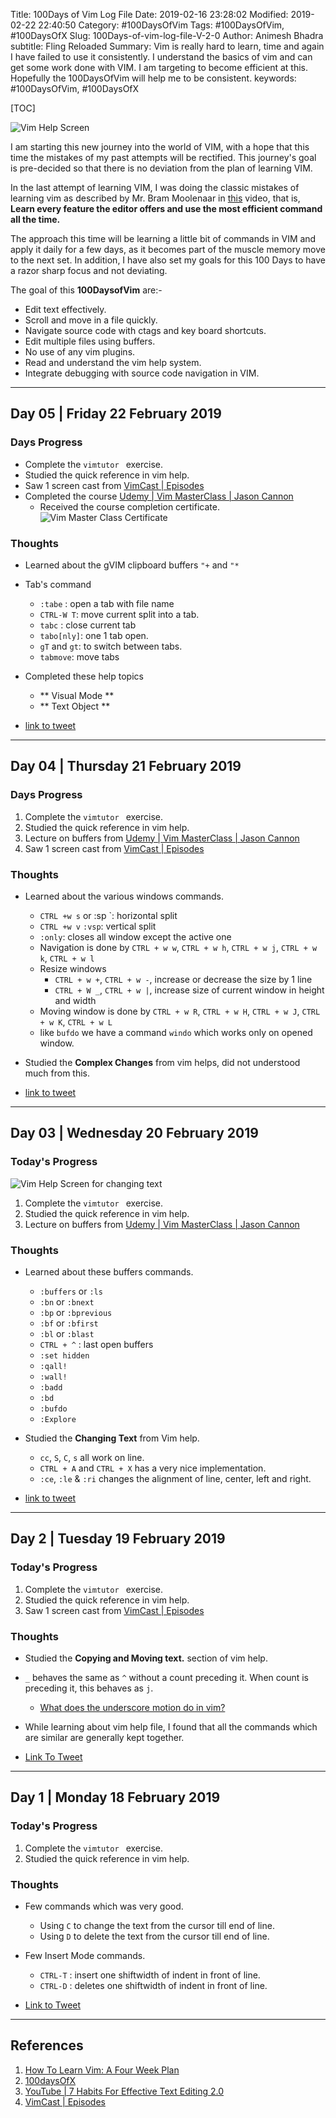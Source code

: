 Title: 100Days of Vim Log File
Date: 2019-02-16 23:28:02
Modified: 2019-02-22 22:40:50
Category: #100DaysOfVim
Tags: #100DaysOfVim, #100DaysOfX
Slug: 100Days-of-vim-log-file-V-2-0
Author: Animesh Bhadra
subtitle: Fling Reloaded
Summary: Vim is really hard to learn, time and again I have failed to use it consistently. I understand the basics of vim and can get some work done with VIM. I am targeting to become efficient at this. Hopefully the 100DaysOfVim will help me to be consistent.
keywords: #100DaysOfVim, #100DaysOfX

[TOC]

![Vim Help Screen ]({filename}../../../images/100DaysOfVim/vimHelp.png "Vim Help Screen")

I am starting this new journey into the world of VIM, with a hope that this time the mistakes of my past attempts will be rectified. This journey's goal is pre-decided so that there is no deviation from the plan of learning VIM. 

In the last attempt of learning VIM, I was doing the classic mistakes of learning vim as described by Mr. Bram Moolenaar in [this](https://www.youtube.com/watch?v=p6K4iIMlouI) video, that is, **Learn every feature the editor offers and use the most efficient command all the time.** 

The approach this time will be learning a little bit of commands in VIM and apply it daily for a few days, as it becomes part of the muscle memory move to the next set. In addition, I have also set my goals for this 100 Days to have a razor sharp focus and not deviating.

The goal of this **100DaysofVim** are:-

* Edit text effectively.
* Scroll and move in a file quickly.
* Navigate source code with ctags and key board shortcuts.
* Edit multiple files using buffers.
* No use of any vim plugins.
* Read and understand the vim help system.
* Integrate debugging with source code navigation in VIM.

---

## Day 05 | Friday 22 February 2019 ##

### Days Progress ###

* Complete the `vimtutor ` exercise.
* Studied the quick reference in vim help.
* Saw 1 screen cast from [VimCast | Episodes ](http://vimcasts.org/episodes/working-with-tabs/)
* Completed the course [Udemy | Vim MasterClass | Jason Cannon ](https://www.udemy.com/vim-commands-cheat-sheet/) 	
	- Received the course completion certificate.
![Vim Master Class Certificate ]({filename}../../../images/100DaysOfVim/vimMasterClass.jpg "Vim Master Class Certificate")


### Thoughts ###

* Learned about the gVIM clipboard buffers `"+` and `"*`
* Tab's command
	- `:tabe` : open a tab with file name
	- `CTRL-W T`: move current split into a tab.
	- `tabc` : close current tab
	- `tabo[nly]`: one 1 tab open.
	- `gT` and `gt`: to switch between tabs.
	- `tabmove`: move tabs
* Completed these help topics
	- ** Visual Mode **
	- ** Text Object **

* [link to tweet](link)	



---
## Day 04 | Thursday 21 February 2019 ##

### Days Progress ###

1. Complete the `vimtutor ` exercise.
2. Studied the quick reference in vim help.
3. Lecture on buffers from [Udemy | Vim MasterClass | Jason Cannon ](https://www.udemy.com/vim-commands-cheat-sheet/)
4. Saw 1 screen cast from [VimCast | Episodes ](http://vimcasts.org/episodes/working-with-windows/)


### Thoughts ###

* Learned about the various windows commands.
	- `CTRL +w s` or :sp `: horizontal split
	- `CTRL +w v` `:vsp`: vertical split
	- `:only`: closes all window except the active one
	- Navigation is done by `CTRL + w w`, `CTRL + w h`, `CTRL + w j`, `CTRL + w k`, `CTRL + w l`
	- Resize windows
		+ `CTRL + w +`, `CTRL + w -`, increase or decrease the size by 1 line
		+ `CTRL + W _`, `CTRL + w |`, increase size of current window in height and width 
	- Moving window is done by `CTRL + w R`, `CTRL + w H`, `CTRL + w J`, `CTRL + w K`, `CTRL + w L`
	- like `bufdo` we have a command `windo` which works only on opened window.
* Studied the **Complex Changes** from vim helps, did not understood much from this.


* [link to tweet](https://twitter.com/animeshkbhadra/status/1098634646991065089)


---

## Day 03 | Wednesday 20 February 2019 ##

### Today's Progress ###

![Vim Help Screen for changing text ]({filename}../../../images/100DaysOfVim/vim_changingText.png "Vim Help Screen for changing text")

1. Complete the `vimtutor ` exercise.
2. Studied the quick reference in vim help.
3. Lecture on buffers from [Udemy | Vim MasterClass | Jason Cannon ](https://www.udemy.com/vim-commands-cheat-sheet/)


### Thoughts ###
* Learned about these buffers commands.
	- `:buffers` or `:ls`
	- `:bn` or `:bnext`
	- `:bp` or `:bprevious`
	- `:bf` or `:bfirst`
	- `:bl` or `:blast`
	- `CTRL + ^` : last open buffers
	- `:set hidden`
	- `:qall!`
	- `:wall!`
	- `:badd`
	- `:bd`
	- `:bufdo`
	- `:Explore`
* Studied the **Changing Text** from Vim help.
	- `cc`, `S`, `C`, `s` all work on line.
	- `CTRL + A` and `CTRL + X` has a very nice implementation.
	- `:ce`, `:le` & `:ri` changes the alignment of line, center, left and right.

* [link to tweet](https://twitter.com/animeshkbhadra/status/1098270900154236928)

---

## Day 2 | Tuesday 19 February 2019 ##

### Today's Progress ###

1. Complete the `vimtutor ` exercise.
2. Studied the quick reference in vim help.
3. Saw 1 screen cast from [VimCast | Episodes ](http://vimcasts.org/episodes/)


### Thoughts ###

* Studied the **Copying and Moving text.** section of vim help.
* `_` behaves the same as `^` without a count preceding it. When count is preceding it, this behaves as `j`.
	- [What does the underscore motion do in vim?](https://unix.stackexchange.com/questions/155926/what-does-the-underscore-motion-do-in-vim)
* While learning about vim help file, I found that all the commands which are similar are generally kept together.
 
* [Link To Tweet](https://twitter.com/animeshkbhadra/status/1097924386038915072)

---

## Day 1 | Monday 18 February 2019 ##

### Today's Progress ###

1. Complete the `vimtutor ` exercise.
2. Studied the quick reference in vim help.


### Thoughts ###
* Few commands which was very good.
	- Using `C` to change the text from the cursor till end of line.
	- Using `D` to delete the text from the cursor till end of line.
* Few Insert Mode commands.
	- `CTRL-T` : insert one shiftwidth of indent in front of line.
	- `CTRL-D` : deletes one shiftwidth of indent in front of line.

* [Link to Tweet](https://twitter.com/animeshkbhadra/status/1097560432850685954)

---

## References ##

1. [How To Learn Vim: A Four Week Plan ](https://medium.com/@peterxjang/how-to-learn-vim-a-four-week-plan-cd8b376a9b85)
2. [100daysOfX](http://100daysofx.com/) 
3. [YouTube | 7 Habits For Effective Text Editing 2.0](https://www.youtube.com/watch?v=p6K4iIMlouI)
4. [VimCast | Episodes ](http://vimcasts.org/episodes/)
